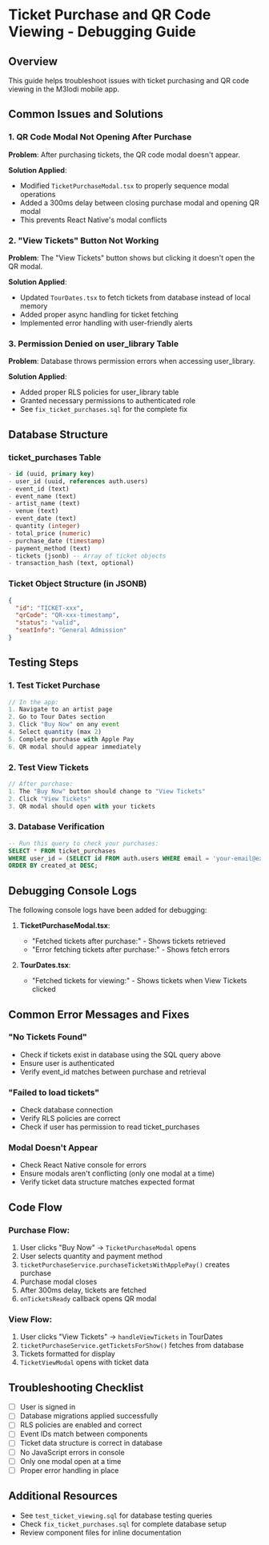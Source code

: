 # Ticket Purchase and QR Code Viewing - Debugging Guide

## Overview
This guide helps troubleshoot issues with ticket purchasing and QR code viewing in the M3lodi mobile app.

## Common Issues and Solutions

### 1. QR Code Modal Not Opening After Purchase

**Problem**: After purchasing tickets, the QR code modal doesn't appear.

**Solution Applied**: 
- Modified `TicketPurchaseModal.tsx` to properly sequence modal operations
- Added a 300ms delay between closing purchase modal and opening QR modal
- This prevents React Native's modal conflicts

### 2. "View Tickets" Button Not Working

**Problem**: The "View Tickets" button shows but clicking it doesn't open the QR modal.

**Solution Applied**:
- Updated `TourDates.tsx` to fetch tickets from database instead of local memory
- Added proper async handling for ticket fetching
- Implemented error handling with user-friendly alerts

### 3. Permission Denied on user_library Table

**Problem**: Database throws permission errors when accessing user_library.

**Solution Applied**:
- Added proper RLS policies for user_library table
- Granted necessary permissions to authenticated role
- See `fix_ticket_purchases.sql` for the complete fix

## Database Structure

### ticket_purchases Table
```sql
- id (uuid, primary key)
- user_id (uuid, references auth.users)
- event_id (text)
- event_name (text)
- artist_name (text)
- venue (text)
- event_date (text)
- quantity (integer)
- total_price (numeric)
- purchase_date (timestamp)
- payment_method (text)
- tickets (jsonb) -- Array of ticket objects
- transaction_hash (text, optional)
```

### Ticket Object Structure (in JSONB)
```json
{
  "id": "TICKET-xxx",
  "qrCode": "QR-xxx-timestamp",
  "status": "valid",
  "seatInfo": "General Admission"
}
```

## Testing Steps

### 1. Test Ticket Purchase
```javascript
// In the app:
1. Navigate to an artist page
2. Go to Tour Dates section
3. Click "Buy Now" on any event
4. Select quantity (max 2)
5. Complete purchase with Apple Pay
6. QR modal should appear immediately
```

### 2. Test View Tickets
```javascript
// After purchase:
1. The "Buy Now" button should change to "View Tickets"
2. Click "View Tickets"
3. QR modal should open with your tickets
```

### 3. Database Verification
```sql
-- Run this query to check your purchases:
SELECT * FROM ticket_purchases 
WHERE user_id = (SELECT id FROM auth.users WHERE email = 'your-email@example.com')
ORDER BY created_at DESC;
```

## Debugging Console Logs

The following console logs have been added for debugging:

1. **TicketPurchaseModal.tsx**:
   - "Fetched tickets after purchase:" - Shows tickets retrieved
   - "Error fetching tickets after purchase:" - Shows fetch errors

2. **TourDates.tsx**:
   - "Fetched tickets for viewing:" - Shows tickets when View Tickets clicked

## Common Error Messages and Fixes

### "No Tickets Found"
- Check if tickets exist in database using the SQL query above
- Ensure user is authenticated
- Verify event_id matches between purchase and retrieval

### "Failed to load tickets"
- Check database connection
- Verify RLS policies are correct
- Check if user has permission to read ticket_purchases

### Modal Doesn't Appear
- Check React Native console for errors
- Ensure modals aren't conflicting (only one modal at a time)
- Verify ticket data structure matches expected format

## Code Flow

### Purchase Flow:
1. User clicks "Buy Now" → `TicketPurchaseModal` opens
2. User selects quantity and payment method
3. `ticketPurchaseService.purchaseTicketsWithApplePay()` creates purchase
4. Purchase modal closes
5. After 300ms delay, tickets are fetched
6. `onTicketsReady` callback opens QR modal

### View Flow:
1. User clicks "View Tickets" → `handleViewTickets` in TourDates
2. `ticketPurchaseService.getTicketsForShow()` fetches from database
3. Tickets formatted for display
4. `TicketViewModal` opens with ticket data

## Troubleshooting Checklist

- [ ] User is signed in
- [ ] Database migrations applied successfully
- [ ] RLS policies are enabled and correct
- [ ] Event IDs match between components
- [ ] Ticket data structure is correct in database
- [ ] No JavaScript errors in console
- [ ] Only one modal open at a time
- [ ] Proper error handling in place

## Additional Resources

- See `test_ticket_viewing.sql` for database testing queries
- Check `fix_ticket_purchases.sql` for complete database setup
- Review component files for inline documentation
